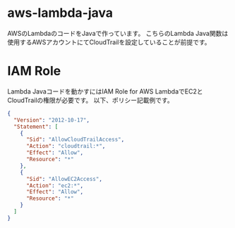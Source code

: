 # aws-lambda-java
AWSのLambdaのコードをJavaで作っています。
こちらのLambda Java関数は使用するAWSアカウントにてCloudTrailを設定していることが前提です。

# IAM Role
Lambda Javaコードを動かすにはIAM Role for AWS LambdaでEC2とCloudTrailの権限が必要です。
以下、ポリシー記載例です。

```json
{
  "Version": "2012-10-17",
  "Statement": [
    {
      "Sid": "AllowCloudTrailAccess",
      "Action": "cloudtrail:*",
      "Effect": "Allow",
      "Resource": "*"
    },
    {
      "Sid": "AllowEC2Access",
      "Action": "ec2:*",
      "Effect": "Allow",
      "Resource": "*"
    }
  ]
}
```